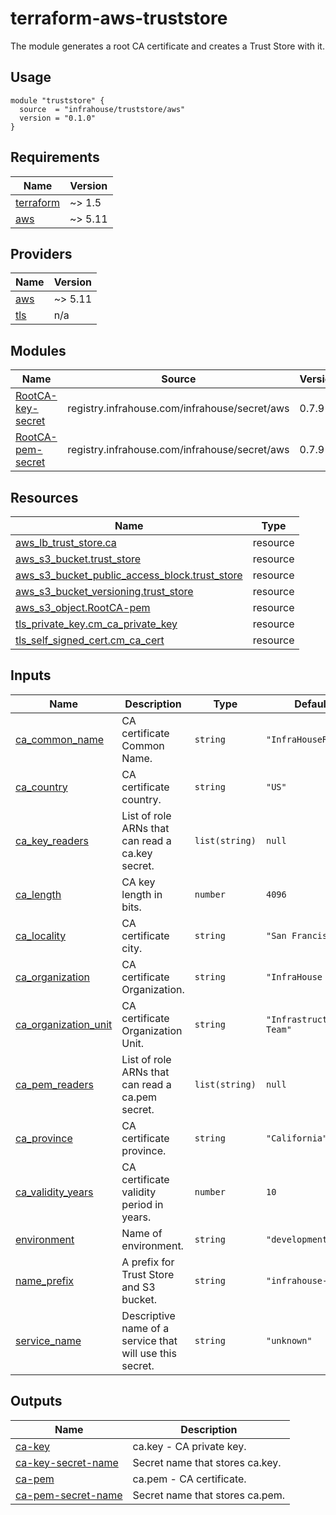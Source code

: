 # terraform-aws-truststore
The module generates a root CA certificate and creates a Trust Store with it. 

## Usage

```hcl
module "truststore" {
  source  = "infrahouse/truststore/aws"
  version = "0.1.0"
}
```
## Requirements

| Name | Version |
|------|---------|
| <a name="requirement_terraform"></a> [terraform](#requirement\_terraform) | ~> 1.5 |
| <a name="requirement_aws"></a> [aws](#requirement\_aws) | ~> 5.11 |

## Providers

| Name | Version |
|------|---------|
| <a name="provider_aws"></a> [aws](#provider\_aws) | ~> 5.11 |
| <a name="provider_tls"></a> [tls](#provider\_tls) | n/a |

## Modules

| Name | Source | Version |
|------|--------|---------|
| <a name="module_RootCA-key-secret"></a> [RootCA-key-secret](#module\_RootCA-key-secret) | registry.infrahouse.com/infrahouse/secret/aws | 0.7.9 |
| <a name="module_RootCA-pem-secret"></a> [RootCA-pem-secret](#module\_RootCA-pem-secret) | registry.infrahouse.com/infrahouse/secret/aws | 0.7.9 |

## Resources

| Name | Type |
|------|------|
| [aws_lb_trust_store.ca](https://registry.terraform.io/providers/hashicorp/aws/latest/docs/resources/lb_trust_store) | resource |
| [aws_s3_bucket.trust_store](https://registry.terraform.io/providers/hashicorp/aws/latest/docs/resources/s3_bucket) | resource |
| [aws_s3_bucket_public_access_block.trust_store](https://registry.terraform.io/providers/hashicorp/aws/latest/docs/resources/s3_bucket_public_access_block) | resource |
| [aws_s3_bucket_versioning.trust_store](https://registry.terraform.io/providers/hashicorp/aws/latest/docs/resources/s3_bucket_versioning) | resource |
| [aws_s3_object.RootCA-pem](https://registry.terraform.io/providers/hashicorp/aws/latest/docs/resources/s3_object) | resource |
| [tls_private_key.cm_ca_private_key](https://registry.terraform.io/providers/hashicorp/tls/latest/docs/resources/private_key) | resource |
| [tls_self_signed_cert.cm_ca_cert](https://registry.terraform.io/providers/hashicorp/tls/latest/docs/resources/self_signed_cert) | resource |

## Inputs

| Name | Description | Type | Default | Required |
|------|-------------|------|---------|:--------:|
| <a name="input_ca_common_name"></a> [ca\_common\_name](#input\_ca\_common\_name) | CA certificate Common Name. | `string` | `"InfraHouseRootCA"` | no |
| <a name="input_ca_country"></a> [ca\_country](#input\_ca\_country) | CA certificate country. | `string` | `"US"` | no |
| <a name="input_ca_key_readers"></a> [ca\_key\_readers](#input\_ca\_key\_readers) | List of role ARNs that can read a ca.key secret. | `list(string)` | `null` | no |
| <a name="input_ca_length"></a> [ca\_length](#input\_ca\_length) | CA key length in bits. | `number` | `4096` | no |
| <a name="input_ca_locality"></a> [ca\_locality](#input\_ca\_locality) | CA certificate city. | `string` | `"San Francisco"` | no |
| <a name="input_ca_organization"></a> [ca\_organization](#input\_ca\_organization) | CA certificate Organization. | `string` | `"InfraHouse Inc."` | no |
| <a name="input_ca_organization_unit"></a> [ca\_organization\_unit](#input\_ca\_organization\_unit) | CA certificate Organization Unit. | `string` | `"Infrastructure Team"` | no |
| <a name="input_ca_pem_readers"></a> [ca\_pem\_readers](#input\_ca\_pem\_readers) | List of role ARNs that can read a ca.pem secret. | `list(string)` | `null` | no |
| <a name="input_ca_province"></a> [ca\_province](#input\_ca\_province) | CA certificate province. | `string` | `"California"` | no |
| <a name="input_ca_validity_years"></a> [ca\_validity\_years](#input\_ca\_validity\_years) | CA certificate validity period in years. | `number` | `10` | no |
| <a name="input_environment"></a> [environment](#input\_environment) | Name of environment. | `string` | `"development"` | no |
| <a name="input_name_prefix"></a> [name\_prefix](#input\_name\_prefix) | A prefix for Trust Store and S3 bucket. | `string` | `"infrahouse-"` | no |
| <a name="input_service_name"></a> [service\_name](#input\_service\_name) | Descriptive name of a service that will use this secret. | `string` | `"unknown"` | no |

## Outputs

| Name | Description |
|------|-------------|
| <a name="output_ca-key"></a> [ca-key](#output\_ca-key) | ca.key - CA private key. |
| <a name="output_ca-key-secret-name"></a> [ca-key-secret-name](#output\_ca-key-secret-name) | Secret name that stores ca.key. |
| <a name="output_ca-pem"></a> [ca-pem](#output\_ca-pem) | ca.pem - CA certificate. |
| <a name="output_ca-pem-secret-name"></a> [ca-pem-secret-name](#output\_ca-pem-secret-name) | Secret name that stores ca.pem. |
